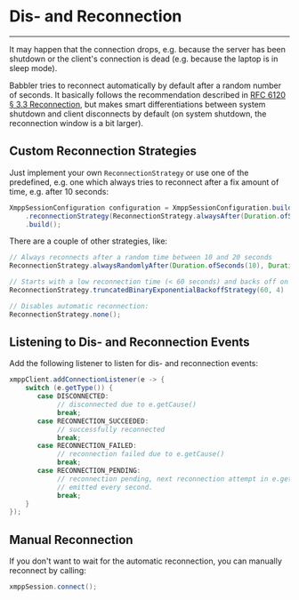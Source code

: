 # Dis- and Reconnection
---

It may happen that the connection drops, e.g. because the server has been shutdown or the client's connection is dead
(e.g. because the laptop is in sleep mode).

Babbler tries to reconnect automatically by default after a random number of seconds. It basically follows the recommendation described in
[RFC 6120 § 3.3 Reconnection](http://xmpp.org/rfcs/rfc6120.html#tcp-reconnect), but makes smart differentiations between system shutdown and client disconnects by default
(on system shutdown, the reconnection window is a bit larger).

## Custom Reconnection Strategies

Just implement your own `ReconnectionStrategy` or use one of the predefined, e.g. one which always tries to reconnect after a fix amount of time, e.g. after 10 seconds:

```java
XmppSessionConfiguration configuration = XmppSessionConfiguration.builder()
    .reconnectionStrategy(ReconnectionStrategy.alwaysAfter(Duration.ofSeconds(10)))
    .build();
```

There are a couple of other strategies, like:

```java
// Always reconnects after a random time between 10 and 20 seconds
ReconnectionStrategy.alwaysRandomlyAfter(Duration.ofSeconds(10), Duration.ofSeconds(20))

// Starts with a low reconnection time (< 60 seconds) and backs off on each successive attempt.
ReconnectionStrategy.truncatedBinaryExponentialBackoffStrategy(60, 4)

// Disables automatic reconnection:
ReconnectionStrategy.none();
```

## Listening to Dis- and Reconnection Events

Add the following listener to listen for dis- and reconnection events:

```java
xmppClient.addConnectionListener(e -> {
    switch (e.getType()) {
       case DISCONNECTED:
            // disconnected due to e.getCause()
            break;
       case RECONNECTION_SUCCEEDED:
            // successfully reconnected
            break;
       case RECONNECTION_FAILED:
            // reconnection failed due to e.getCause()
            break;
       case RECONNECTION_PENDING:
            // reconnection pending, next reconnection attempt in e.getNextReconnectionAttempt()
            // emitted every second.
            break;
    }
});
```

## Manual Reconnection

If you don't want to wait for the automatic reconnection, you can manually reconnect by calling:

```java
xmppSession.connect();
```
